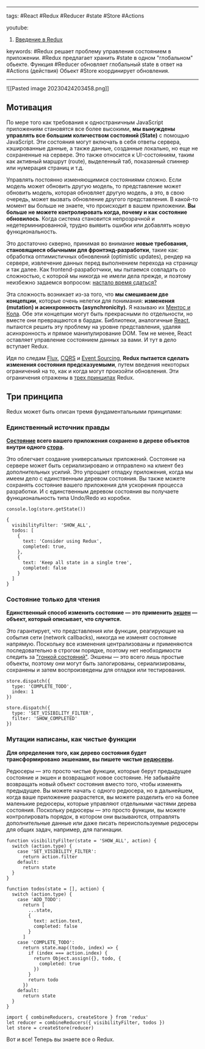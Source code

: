 ____

tags: #React #Redux #Reducer #state #Store #Actions

youtube: 
1. [Введение в Redux](https://www.youtube.com/watch?v=Wc7HT_nDOd8)

keywords:
#Redux решает проблему управления состоянием в приложении.
#Redux предлагает хранить #state в одном "глобальном" обьекте.
Функция #Reducer обновляет глобальный state в ответ на #Actions (действия)
Обьект #Store координирует обновления.
_____

![[Pasted image 20230424203458.png]]

## Мотивация

По мере того как требования к одностраничным JavaScript приложениям становятся все более высокими, **мы вынуждены управлять все большим количеством состояний (State)** с помощью JavaScript. Эти состояния могут включать в себя ответы сервера, кэшированные данные, а также данные, созданные локально, но еще не сохраненные на сервере. Это также относится к UI-состояниям, таким как активный маршрут (route), выделенный таб, показанный спиннер или нумерация страниц и т.д.

Управлять постоянно изменяющимися состояниями сложно. Если модель может обновить другую модель, то представление может обновить модель, которая обновляет другую модель, а это, в свою очередь, может вызвать обновление другого представления. В какой-то момент вы больше не знаете, что происходит в вашем приложении. **Вы больше не можете контролировать когда, почему и как состояние обновилось**. Когда система становится непрозрачной и недетерминированной, трудно выявить ошибки или добавлять новую функциональность.

Это достаточно скверно, принимая во внимание **новые требования, становящиеся обычными для фронтэнд-разработки**, такие как: обработка оптимистичных обновлений (optimistic updates), рендер на сервере, извлечение данных перед выполнением перехода на страницу и так далее. Как frontend-разработчики, мы пытаемся совладать со сложностью, с которой мы никогда не имели дела прежде, и поэтому неизбежно задаемся вопросом: [настало время сдаться?](http://www.quirksmode.org/blog/archives/2015/07/stop_pushing_th.html)

Эта сложность возникает из-за того, что **мы смешиваем две концепции**, которые очень нелегки для понимания: **изменения (mutation) и асинхронность (asynchronicity).** Я называю их [Ментос и Кола](https://en.wikipedia.org/wiki/Diet_Coke_and_Mentos_eruption). Обе эти концепции могут быть прекрасными по отдельности, но вместе они превращаются в бардак. Библиотеки, аналогичные [React](http://facebook.github.io/react), пытаются решить эту проблему на уровне представления, удаляя асинхронность и прямое манипулирование DOM. Тем не менее, React оставляет управление состоянием данных за вами. И тут в дело вступает Redux.

Идя по следам [Flux](http://facebook.github.io/flux), [CQRS](http://martinfowler.com/bliki/CQRS.html) и [Event Sourcing](http://martinfowler.com/eaaDev/EventSourcing.html), **Redux пытается сделать изменения состояния предсказуемыми**, путем введения некоторых ограничений на то, как и когда могут произойти обновления. Эти ограничения отражены в [трех принципах](https://rajdee.gitbooks.io/redux-in-russian/content/docs/introduction/ThreePrinciples.html) Redux.

## Три принципа

Redux может быть описан тремя фундаментальными принципами:

### Единственный источник правды

**[Состояние](https://rajdee.gitbooks.io/redux-in-russian/content/docs/Glossary.html#state) всего вашего приложения сохранено в дереве объектов внутри одного [стора](https://rajdee.gitbooks.io/redux-in-russian/content/docs/Glossary.html#store).**

Это облегчает создание универсальных приложений. Состояние на сервере может быть сериализировано и отправлено на клиент без дополнительных усилий. Это упрощает отладку приложения, когда мы имеем дело с единственным деревом состояния. Вы также можете сохранять состояние вашего приложения для ускорения процесса разработки. И с единственным деревом состояния вы получаете функциональность типа Undo/Redo из коробки.

```
console.log(store.getState())

{
  visibilityFilter: 'SHOW_ALL',
  todos: [
    {
      text: 'Consider using Redux',
      completed: true,
    },
    {
      text: 'Keep all state in a single tree',
      completed: false
    }
  ]
}
```

### Состояние только для чтения

**Единственный способ изменить состояние — это применить [экшен](https://rajdee.gitbooks.io/redux-in-russian/content/docs/Glossary.html#action) — объект, который описывает, что случится.**

Это гарантирует, что представления или функции, реагирующие на события сети (network callbacks), никогда не изменят состояние напрямую. Поскольку все изменения централизованы и применяются последовательно в строгом порядке, поэтому нет необходимости следить за ["гонкой состояний"](https://ru.wikipedia.org/wiki/%D0%A1%D0%BE%D1%81%D1%82%D0%BE%D1%8F%D0%BD%D0%B8%D0%B5_%D0%B3%D0%BE%D0%BD%D0%BA%D0%B8). Экшены — это всего лишь простые объекты, поэтому они могут быть залогированы, сериализированы, сохранены и затем воспроизведены для отладки или тестирования.

```
store.dispatch({
  type: 'COMPLETE_TODO',
  index: 1
})

store.dispatch({
  type: 'SET_VISIBILITY_FILTER',
  filter: 'SHOW_COMPLETED'
})
```

### Мутации написаны, как чистые функции

**Для определения того, как дерево состояния будет трансформировано экшенами, вы пишете чистые [редюсеры](https://rajdee.gitbooks.io/redux-in-russian/content/docs/Glossary.html#reducer).**

Редюсеры — это просто чистые функции, которые берут предыдущее состояние и экшен и возвращают новое состояние. Не забывайте возвращать новый объект состояния вместо того, чтобы изменять предыдущее. Вы можете начать с одного редюсера, но в дальнейшем, когда ваше приложение разрастется, вы можете разделить его на более маленькие редюсеры, которые управляют отдельными частями дерева состояния. Поскольку редюсеры — это просто функции, вы можете контролировать порядок, в котором они вызываются, отправлять дополнительные данные или даже писать переиспользуемые редюсеры для общих задач, например, для пагинации.

```
function visibilityFilter(state = 'SHOW_ALL', action) {
  switch (action.type) {
    case 'SET_VISIBILITY_FILTER':
      return action.filter
    default:
      return state
  }
}

function todos(state = [], action) {
  switch (action.type) {
    case 'ADD_TODO':
      return [
        ...state,
        {
          text: action.text,
          completed: false
        }
      ]
    case 'COMPLETE_TODO':
      return state.map((todo, index) => {
        if (index === action.index) {
          return Object.assign({}, todo, {
            completed: true
          })
        }
        return todo
      })
    default:
      return state
  }
}

import { combineReducers, createStore } from 'redux'
let reducer = combineReducers({ visibilityFilter, todos })
let store = createStore(reducer)
```

Вот и все! Теперь вы знаете все о Redux.